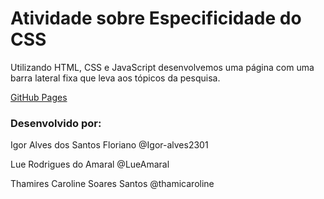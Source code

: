 # Atividade sobre Especificidade do CSS

Utilizando HTML, CSS e JavaScript desenvolvemos uma página com uma barra lateral fixa que leva aos tópicos da pesquisa.

[GitHub Pages](https://lueamaral.github.io/atividade-especificidade/)

### Desenvolvido por:

Igor Alves dos Santos Floriano @Igor-alves2301

Lue Rodrigues do Amaral @LueAmaral

Thamires Caroline Soares Santos @thamicaroline
